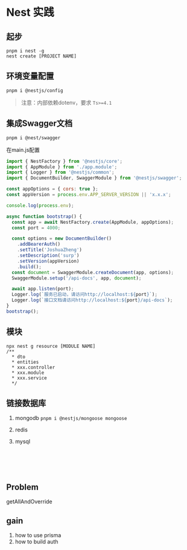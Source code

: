 # Nest 实践

## 起步
```shell
pnpm i nest -g
nest create [PROJECT NAME]
```

## 环境变量配置
``pnpm i @nestjs/config``
> 注意：内部依赖dotenv，要求 ``Ts>=4.1``




## 集成Swagger文档
```shell
pnpm i @nest/swagger
```
在main.js配置
```js
import { NestFactory } from '@nestjs/core';
import { AppModule } from './app.module';
import { Logger } from '@nestjs/common';
import { DocumentBuilder, SwaggerModule } from '@nestjs/swagger';

const appOptions = { cors: true };
const appVersion = process.env.APP_SERVER_VERSION || 'x.x.x';

console.log(process.env);

async function bootstrap() {
  const app = await NestFactory.create(AppModule, appOptions);
  const port = 4000;

  const options = new DocumentBuilder()
    .addBearerAuth()
    .setTitle('JoshuaZheng')
    .setDescription('surp')
    .setVersion(appVersion)
    .build();
  const document = SwaggerModule.createDocument(app, options);
  SwaggerModule.setup('/api-docs', app, document);

  await app.listen(port);
  Logger.log(`服务已启动，请访问http://localhost:${port}`);
  Logger.log(`接口文档请访问http://localhost:${port}/api-docs`);
}
bootstrap();
```

## 模块
```shell
npx nest g resource [MODULE NAME]
/**
  * dto
  * entities
  * xxx.controller
  * xxx.module
  * xxx.service
  */
```

## 链接数据库
1. mongodb
   ``pnpm i @nestjs/mongoose mongoose``

2. redis

3. mysql
   ````
  




## Problem
getAllAndOverride


## gain
1. how to use prisma
2. how to build auth